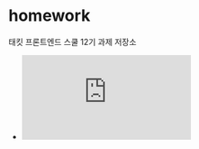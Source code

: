 # homework
태킷 프론트엔드 스쿨 12기 과제 저장소

- ![1주차 과제](https://github.com/wnsrl7250/homework/blob/main/about-me.md)
